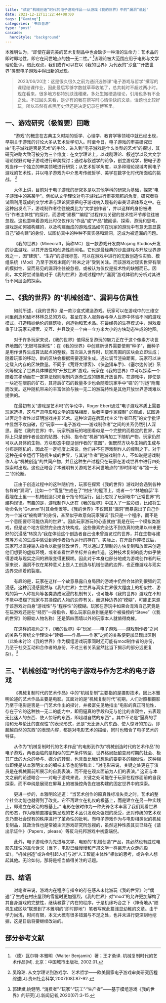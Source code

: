 ```yaml
---
title: "试论“机械创造”时代的电子游戏作品——从游戏《我的世界》中的“漏洞”说起"
date: 2021-12-12T11:22:44+08:00
tags: ["Gaming"]
categories: '书影音游'
type: 'post'
cascade:
  heroStyle: "background"
---
```


本雅明认为，“即使在最完美的艺术复制品中也会缺少一种活的生命力：艺术品的即时即地性，即它在问世地点的独一无二性。” <!--more--><cite>[^1]</cite>该理论被大范围应用于电影与文学理论批评。借此观点，我们或许可以在以《我的世界》为代表的“沙盒”“开放世界”类型电子游戏中得出新的发现。



[^1]: （德）瓦尔特·本雅明（Walter Benjamin）著；王才勇译. 机械复制时代的艺术作品[M]. 北京：中国城市出版社, 2002.01.

> 2023/06/20注：这是很久很久之前为通识选修课“电子游戏与哲学”撰写的课程结课作业，因此最后写够字数就草草收笔了，总共耗时不超过两小时。现在看来，很多地方都特别肤浅稚嫩，多处生搬硬造理论，引用也多有不全之处。不过回头来看，是少有的我在撰写时心情愉快的文章，话题也比较好玩，所以虽然有点黑历史但还是决定记录在博客里。

## 一、游戏研究（极简要）回瞰

&emsp;&emsp;“游戏”的概念在古典主义时期的哲学、心理学、教育学等领域中就已经出现，早期关于游戏的讨论大多从艺术哲学切入。时至今日，电子游戏的审美研究已由“电子游戏是否是艺术”的争论，进入到“电子游戏是什么类型的艺术”的探讨，其研究进路大致可被分为三个维度：在文学理论上，以戏剧理论、叙述学以及大文学理论视野对电子游戏进行审美探讨；通过与叙述学的论争，创立游戏学，把电子游戏当作一个独立的审美领域进行研究；从艺术哲学角度，以多种理论视域考察电子游戏的艺术性，并以电子游戏为中介思考传统哲学、美学在数字化时代所面临的挑战。 <cite>[^2]</cite>
[^2]:  吴玲玲. 从文学理论到游戏学、艺术哲学——欧美国家电子游戏审美研究历程综述[J].贵州社会科学,2007(08):87-92.

&emsp;&emsp;大体上讲，目前对于电子游戏的研究多是以其他学科的研究为基础，探究“电子游戏中的某某学”。例如从文学理论对电子游戏进行审美观照的角度，研究者将试图利用既成的文学术语与理论资源把电子游戏纳入现有的审美话语体系之中。在这种出发点下，游戏制作者往往被类比为“文学创作者”，并以这样的身份被进行“作者主体性”的探讨，而游戏“建模”“编程”过程作为关键的技术性环节却往往被忽视。这也意味着游戏此时仅仅作为“作品”或“产品”被阅读、探索、游玩和思考。游戏是如何被构建的，以及构建而成的游戏成品如何在玩家的游玩中有意无意显露自己“被构建”的身份、试图仿真中的种种不真实感和漏洞，这成为被遗漏的问题。

&emsp;&emsp;《我的世界》（Minecraft，简称MC）是一款游戏开发商Mojang Studios开发的沙盒游戏，以其开放性和创造性而闻名。它也是最经典的沙盒游戏与开放世界游戏之一，因“建筑”、“生存”的游戏标签、可以在游戏中进行的无数创造性实验、模组系统（Mod）乃至于游戏末尾的“终末之诗”受到关注。而该游戏对现实世界有限的模拟性、显而易见的漏洞往往被忽视，或被认为仅仅是技术性的缺憾而已。因此，本文将尝试借助对于《我的世界》游戏过程中的“漏洞”游戏体验的分析对其进行不同层面的探索。

## 二、《我的世界》的“机械创造”、漏洞与仿真性

&emsp;&emsp;如前所述，《我的世界》是一款沙盒式建造游戏。玩家可以在游戏中的三维空间里创造和破坏林林总总的方块，甚至在多人服务器与单人世界中体验不同的游戏模式，打造精妙绝伦的建筑物，创造物和艺术品。在最经典的生存模式中，游戏着重于让玩家去探索、交互、并且改变一个由一立方米大小的方块动态生成的地图。

&emsp;&emsp;对于许多玩家来说，《我的世界》值得反复游玩的魅力正在于这个像素方块世界地图的“无限可探索性”：在《我的世界》中创建新世界需要使用“种子”，而种子是用作世界生成算法起点的整数。首次进入世界时，玩家周围的区块会立即生成；随着玩家的移动，新的区块会根据需要逐渐生成。通过调节渲染距离，玩家可以决定载入内存的区块数量。不同于《荒野大镖客》、《侠盗猎车手》、《塞尔达传说》系列等规定了世界具体样貌的“开放世界”游戏，玩家在《我的世界》中可以探索一个随着其移动而在一定算法规则限制内逐渐生成的随机开放世界。在游戏中，即使是一块近在眼前的矿石，其背后矿石的数量多少也会随着玩家手中“镐”的“时运”附魔而改变。这种随机带来的丰富体验与独一无二的游玩特性是其他开放世界游戏难以提供的。

&emsp;&emsp;在最初有关“游戏是艺术吗”的争论中，Roger Ebert通过“电子游戏本质上需要玩家选择，这与严肃电影和文学的策略相反，后者需要作家控制” 的观点，试图通过否定作者性以证明游戏并非艺术。这种论调在后现代主义“作者已死”的文学批评中显然不攻自破，但“玩家——电子游戏——游戏制作者”之间的关系仍然引人深思。而在《我的世界》中，玩家所游玩的地图看似是一个完整的而稳定的世界，实际上只是创作者设定的贴图、代码、指令在“机器”的再加工下随机产物。玩家仍然可以从具体的生物、方块形态中窥见创作者的“意图”，但既然方块与生物的生成与分布是随机的，因此在一定程度上来说，他们并不在游戏制作人的控制之下。对于这种在指令运行下随机生成的世界，与其说“作者”是游戏制作人，不如说是游戏制作人与“机械创造”的共同产物，并且这种生产过程只在玩家在游戏世界中进行四处探索时出现。这也正暗合了本雅明有关游戏艺术问世地点的“即时即地”与“独一无二”的论断。

&emsp;&emsp;正由于创造过程中的这种随机性，玩家在探索《我的世界》游戏时会遇到各种各样的“漏洞”，比如一个“雪屋”生成在了“村庄”的屋顶上，或者一个“林地府邸”半截埋在土里——机械创造只来自于指令的运行，因此忽视了玩家眼中“正常世界”的建构规律。有趣的是，游戏制作人还在《我的世界》中加入了一些彩蛋，比如将生物命名为“Grumm”时其会倒置等。《我的世界》不仅因其“漏洞”而暴露出了自己作为一个游戏“被构建”的身份，甚至似乎故意向玩家强调“我只是一个程序，而不是一个意图要尽可能仿真的世界”。因此玩家游玩的心态就由“我是在玩一个模拟类游戏，但是这个地方居然完全由方块构成，这些像素完全达不到仿真的效果以带来更好的沉浸感”转换为“我在体验这个创造者自己也未曾游览过的世界，并在生物与建筑等方块的生成中感受到创作者指令运行的存在”。实际上，在开启作弊模式后，玩家可以直接输入指令以批量修改世界，可以通过无限制的方块复制和放置来创造他们想要的虚拟环境，或者查看世界坐标并自由传送。这种技术复制的能力似乎使得游戏与现实之间的界限变得更模糊。因此对于本身也部分地成为游戏创作者的玩家来说，漏洞不仅在某种意义上是人工创造与机械创造的边界，也正像游戏与现实边界交织着的裂痕。

&emsp;&emsp;有趣的是，玩家在这样一个故意暴露自身局限的游戏中仍然会体验到很强的沉浸感。这种沉浸感固然与《我的世界》主世界与真实世界很大程度上的相似性、游戏的第一人称视角等各类造成沉浸的机制有关，也可能与《我的世界》游戏在不知不觉中模糊了玩家与其操控的人物的边界有关。而这种边界的“模糊”，可能正来源于该游戏对自身“游戏性”与“程序性”的模糊。玩家在游玩中如果会混淆自己究竟是在玩游戏还是在“经历”一段指令，那么玩家自身到底是那个被操控的“Steve”（《我的世界》的原始人物名称）还是第四面墙以外的玩家本人就值得商榷。

&emsp;&emsp;在这样的视角之下，《我的世界》中“玩家——电子游戏——游戏制作者”之间的关系与传统文学理论中“读者——作品——作家”之间的关系便更加显现出区别（此处未讨论《我的世界》作为模组游戏玩家同时还可能有mod制作者的身份，乃至于社交互动和合作者的身份，不过三者关系显然比当下揭示的部分远更复杂）。<cite>[^3]</cite>
[^3]: 郭建斌,姚健明. “消费者”·“玩家”·“玩工”·“生产者”——基于模组游戏《我的世界》的研究[J].新闻记者,2020(07):3-15.

## 三、“机械创造”时代的电子游戏与作为艺术的电子游戏
&emsp;&emsp;《机械复制时代的艺术作品》中的“机械复制”主要指的是摄影技术，因此本雅明论述的艺术作品主要是电影。其面对的是“机械复制时代”初期，人们对照相摄影乃至于电影是否是一门艺术作出的探讨，并极富先见地指出“电影的真正可能性，存在于它的这种独一无二的能力中，即用逼真的手段和无与伦比的直观性，去表现无比迷人的东西、使人惊讶的东西，即超越自然的东西” 。其中不论是“逼真的手段和无与伦比的直观性”的表现形式，还是“无比迷人的东西、使人惊讶的东西，即超越自然的东西”的表现内容，都是对电影艺术的描绘，同时也暗合了电子艺术的特征。

&emsp;&emsp;从作为“机械复制时代的艺术作品”的电影到作为“机械创造时代的艺术作品”的电子游戏，两者面临的是相似的生产条件转型、世界格局酝酿变局时期的社会、极其广泛的大众的参与、媒介的转型，也具备比我们想象的要更多的相似性。这种相似即使是从本雅明文本的细枝末节也能够看出：“对电影来说，关键之处更在于演员是在机械面前所展示的自我表演，而不是在观众面前为人们的表演。” 这正与本文之前的论述暗合——对电子游戏来说，关键之处可能在于玩家在程序面前的自我探索，而不单纯是展现在屏幕上的被操控角色在被构建的固定世界中的探索。

&emsp;&emsp;更进一步的，本雅明论述道：“当艺术创作的原真性标准失灵之时，艺术的整个社会功能也就得到了改变。它不再建立在礼仪的根基上，而是建立在另一种实践上，即建立在政治的根基上。” 电影在彼时作为一种先锋艺术丰富了我们观看世界的形态，作为眼前直接密集呈现的艺术品引发观众强烈的感受，还对传统的艺术观念乃至社会现有的秩序进行了革命性的批判。而电子游戏作为与电影相类似的机械复制品，其政治性也是常被主流游戏研究所忽视的，虽然这种性质其实已经在《请出示证件》（Papers，please）等反乌托邦游戏中初露端倪。

&emsp;&emsp;此外，电子游戏作为先进与文学、电影的“机械创造”产品，其必然也有胜过电影先锋性的革命诉求（当下，电影已经慢慢和严肃文学一样离开大众走向殿堂）。“机械创造”或许会引起人们与对“人工智能主体性”相似的思考，或许令人想起其他。无论如何，那将是相当值得关注的话题。

## 四、结语
&emsp;&emsp;对笔者来说，游戏内在程序与指令的存在感从未比游玩《我的世界》时“偶遇”了生成在村庄屋顶的雪屋时更加强烈，《我的世界》对“mod”的允许更加解构了其自身游戏的完整性，继续暴露了内在的程序，于是机缘巧合之下（神奇地从“随机生成区块”联想到了本雅明的“即时即地”）笔者写就此篇浅显幼稚的文章。由于学力尚浅，时间有限，本文大概有很多错漏与不足之处，也并未进行更深刻地挖掘，这是日后将要继续改进的。


## 部分参考文献

